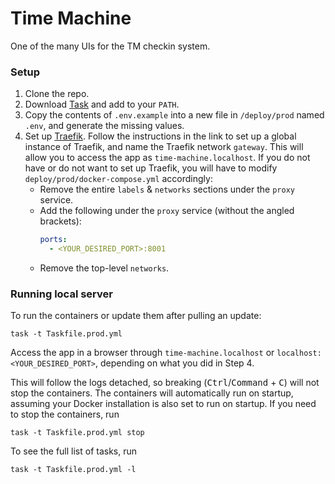 # Time Machine

One of the many UIs for the TM checkin system.

### Setup

1. Clone the repo.
2. Download [Task](https://taskfile.dev/installation/) and add to your `PATH`.
3. Copy the contents of `.env.example` into a new file in `/deploy/prod` named `.env`, and generate the missing values.
4. Set up [Traefik](https://doc.traefik.io/traefik/providers/docker/). Follow the instructions in the link to set up a
   global instance of Traefik, and name the Traefik network `gateway`. This will allow you to
   access the app as `time-machine.localhost`. If you do not have or do not want to set up Traefik,
   you will have to modify `deploy/prod/docker-compose.yml` accordingly:
    - Remove the entire `labels` & `networks` sections under the `proxy` service.
    - Add the following under the `proxy` service (without the angled brackets):
      ```yaml
      ports:
        - <YOUR_DESIRED_PORT>:8001
      ```
    - Remove the top-level `networks`.

### Running local server

To run the containers or update them after pulling an update:

```shell
task -t Taskfile.prod.yml
```

Access the app in a browser through `time-machine.localhost` or `localhost:<YOUR_DESIRED_PORT>`, depending
on what you did in Step 4.

This will follow the logs detached, so breaking (<kbd>Ctrl</kbd>/<kbd>Command</kbd> + <kbd>C</kbd>) will not stop the
containers. The containers will automatically run on startup, assuming your Docker
installation is also set to run on startup. If you need to stop the containers, run

```shell
task -t Taskfile.prod.yml stop
```

To see the full list of tasks, run

```shell
task -t Taskfile.prod.yml -l
```
